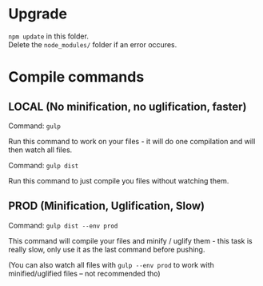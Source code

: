 # Upgrade

`npm update` in this folder.  
Delete the `node_modules/` folder if an error occures.

# Compile commands

## LOCAL (No minification, no uglification, faster)

Command: `gulp`

Run this command to work on your files - it will do one compilation and will then watch all files.

Command: `gulp dist`

Run this command to just compile you files without watching them.

## PROD (Minification, Uglification, Slow)

Command: `gulp dist --env prod`

This command will compile your files and minify / uglify them - this task is really slow, only use it as the last command before pushing.

(You can also watch all files with `gulp --env prod` to work with minified/uglified files – not recommended tho)